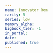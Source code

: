 ```yaml
---
name: Innovator Rom
rarity: 5
series: low
memory_alpha:
bigbook_tier: -1
in_portal:
date:
published: true
---
```



